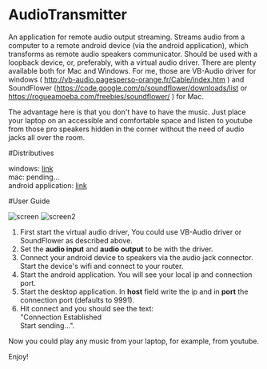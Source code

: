 # AudioTransmitter

An application for remote audio output streaming. Streams audio from a computer to a remote android device (via the android application), which transforms as remote audio speakers communicator. Should be used with a loopback device, or, preferably, with a virtual audio driver. There are plenty available both for Mac and Windows. For me, those are VB-Audio driver for windows ( http://vb-audio.pagesperso-orange.fr/Cable/index.htm  ) and SoundFlower (https://code.google.com/p/soundflower/downloads/list or https://rogueamoeba.com/freebies/soundflower/  ) for Mac. 

The advantage here is that you don't have to have the music. Just place your laptop on an accessible and comfortable space and listen to youtube from those pro speakers hidden in the corner without the need of audio jacks all over the room.

#Distributives

windows: [link](https://sourceforge.net/projects/audiotransmitter/files/windows/) <br/>
mac: pending... <br/>
android application: [link](https://sourceforge.net/projects/audiotransmitter/files/android/) 

#User Guide

![screen]()
![screen2]()

1. First start the virtual audio driver, You could use VB-Audio driver or SoundFlower as described above.
2. Set the **audio input** and **audio output** to be with the driver. 
3. Connect your android device to speakers via the audio jack connector. Start the device's wifi and connect to your router.
4. Start the android application. You will see your local ip and connection port.
5. Start the desktop application. In **host** field write the ip and in **port** the connection port (defaults to 9991).
6. Hit connect and you should see the text: <br/>
    "Connection Established  <br/> 
    Start sending...".

Now you could play any music from your laptop, for example, from youtube.

Enjoy!

